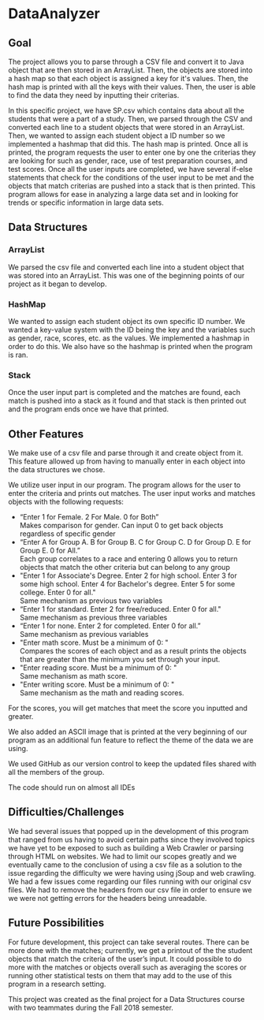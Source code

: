 # DataAnalyzer

## Goal
The project allows you to parse through a CSV file and convert it to Java object that are then stored in an ArrayList. Then, the objects are stored into a hash map so that each object is assigned a key for it's values. Then, the hash map is printed with all the keys with their values. Then, the user is able to find the data they need by inputting their criterias.

In this specific project, we have SP.csv which contains data about all the students that were a part of a study. Then, we parsed through the CSV and converted each line to a student objects that were stored in an ArrayList. Then, we wanted to assign each student object a ID number so we implemented a hashmap that did this. The hash map is printed. Once all is printed, the program requests the user to enter one by one the criterias they are looking for such as gender, race, use of test preparation courses, and test scores. Once all the user inputs are completed, we have several if-else statements that check for the conditions of the user input to be met and the objects that match criterias are pushed into a stack that is then printed. This program allows for ease in analyzing a large data set and in looking for trends or specific information in large data sets.


## Data Structures
### ArrayList
We parsed the csv file and converted each line into a student object that was stored into an ArrayList. This was one of the beginning points of our project as it began to develop.

### HashMap
We wanted to assign each student object its own specific ID number. We wanted a key-value system with the ID being the key and the variables such as gender, race, scores, etc. as the values. We implemented a hashmap in order to do this. We also have so the hashmap is printed when the program is ran.

### Stack
Once the user input part is completed and the matches are found, each match is pushed into a stack as it found and that stack is then printed out and the program ends once we have that printed.


## Other Features

We make use of a csv file and parse through it and create object from it. This feature allowed up from having to manually enter in each object into the data structures we chose.

We utilize user input in our program. The program allows for the user to enter the criteria and prints out matches. The user input works and matches objects with the following requests:
  * “Enter 1 for Female. 2 For Male. 0 for Both”     
   Makes comparison for gender. Can input 0 to get back objects regardless of specific gender  
  * “Enter A for Group A. B for Group B. C for Group C. D for Group D. E for Group E. 0 for All.”  
   Each group correlates to a race and entering 0 allows you to return objects that match the other criteria but can belong to any group
  * "Enter 1 for Associate's Degree. Enter 2 for high school. Enter 3 for some high school. Enter 4 for Bachelor's degree. Enter 5 for some college. Enter 0 for all."  
  Same mechanism as previous two variables  
  * “Enter 1 for standard. Enter 2 for free/reduced. Enter 0 for all."  
   Same mechanism as previous three variables
  * “Enter 1 for none. Enter 2 for completed. Enter 0 for all.”  
   Same mechanism as previous variables
  * "Enter math score. Must be a minimum of 0: "  
   Compares the scores of each object and as a result prints the objects that are greater than the minimum you set through your input.
  * "Enter reading score. Must be a minimum of 0: "  
   Same mechanism as math score.  
  * "Enter writing score. Must be a minimum of 0: "  
   Same mechanism as the math and reading scores.
   
For the scores, you will get matches that meet the score you inputted and greater. 

We also added an ASCII image that is printed at the very beginning of our program as an additional fun feature to reflect the theme of the data we are using.

We used GitHub as our version control to keep the updated files shared with all the members of the group.

The code should run on almost all IDEs

## Difficulties/Challenges
We had several issues that popped up in the development of this program that ranged from us having to avoid certain paths since they involved topics we have yet to be exposed to such as building a Web Crawler or parsing through HTML on websites. We had to limit our scopes greatly and we eventually came to the conclusion of using a csv file as a solution to the issue regarding the difficulty we were having using jSoup and web crawling. We had a few issues come regarding our files running with our original csv files. We had to remove the headers from our csv file in order to ensure we we were not getting errors for the headers being unreadable. 

## Future Possibilities
For future development, this project can take several routes. There can be more done with the matches; currently, we get a printout of the the student objects that match the criteria of the user’s input. It could possible to do more with the matches or objects overall such as averaging the scores or running other statistical tests on them that may add to the use of this program in a research setting. 


This project was created as the final project for a Data Structures course with two teammates during the Fall 2018 semester.
